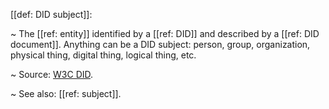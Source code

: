 [[def: DID subject]]:

~ The [[ref: entity]] identified by a [[ref: DID]] and described by a [[ref: DID document]]. Anything can be a DID subject: person, group, organization, physical thing, digital thing, logical thing, etc.

~ Source: [W3C DID](https://www.w3.org/TR/did-core/#dfn-did-subjects).

~ See also: [[ref: subject]].

